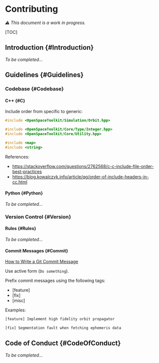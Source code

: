 # Contributing

*⚠ This document is a work in progress.*

[TOC]

## Introduction {#Introduction}

*To be completed...*

## Guidelines {#Guidelines}

### Codebase {#Codebase}

#### C++ {#C}

Include order from specific to generic:

```cpp
#include <OpenSpaceToolkit/Simulation/Orbit.hpp>

#include <OpenSpaceToolkit/Core/Type/Integer.hpp>
#include <OpenSpaceToolkit/Core/Utility.hpp>

#include <map>
#include <string>
```

References:

- https://stackoverflow.com/questions/2762568/c-c-include-file-order-best-practices
- https://blog.kowalczyk.info/article/qg/order-of-include-headers-in-cc.html

#### Python {#Python}

*To be completed...*

### Version Control {#Version}

#### Rules {#Rules}

*To be completed...*

#### Commit Messages {#Commit}

[How to Write a Git Commit Message](https://chris.beams.io/posts/git-commit/)

Use active form (`Do something`).

Prefix commit messages using the following tags:

- [feature]
- [fix]
- [misc]

Examples:

```txt
[feature] Implement high fidelity orbit propagator
```

```txt
[fix] Segmentation fault when fetching ephemeris data
```

## Code of Conduct {#CodeOfConduct}

*To be completed...*
